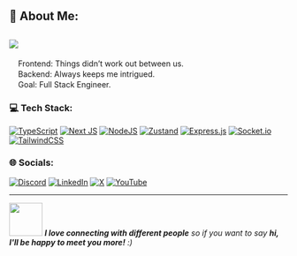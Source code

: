 ## 💫 About Me:
[![](https://visitcount.itsvg.in/api?id=thekbbohara&icon=2&color=9)](https://visitcount.itsvg.in)
---
<img src="https://camo.githubusercontent.com/23aaf979c81bcb9a4fecabc5bb1ba46bc571a1c96c764c770905e57bf886d653/68747470733a2f2f63756c746f667468657061727479706172726f742e636f6d2f706172726f74732f6461746162617365706172726f742e676966" width="16" />Frontend: Things didn’t work out between us.<br><img src="https://camo.githubusercontent.com/f29e9211190694d2eea4e08cb2df14e99bcdfef9356215de868b68359305f294/68747470733a2f2f63756c746f667468657061727479706172726f742e636f6d2f706172726f74732f68642f6d75737461636865706172726f742e676966" width="16">Backend: Always keeps me intrigued.<br><img src="https://camo.githubusercontent.com/ff4478f93581788c3f10a8961c0622cc36f37c7115f91a6b68443726005d4a43/68747470733a2f2f63756c746f667468657061727479706172726f742e636f6d2f706172726f74732f68642f3630667073706172726f742e676966" width="16" />Goal: Full Stack Engineer.

### 💻 Tech Stack:
[![TypeScript](https://img.shields.io/badge/typescript-%23007ACC.svg?style=for-the-badge&logo=typescript&logoColor=white)](https://kbbohara.com.np/projects)
[![Next JS](https://img.shields.io/badge/Next%20js-black?style=for-the-badge&logo=next.js&logoColor=white)](https://kbbohara.com.np/projects?filter=%5B%22nextjs%22%5D)
[![NodeJS](https://img.shields.io/badge/node.js-6DA55F?style=for-the-badge&logo=node.js&logoColor=white)](https://kbbohara.com.np/projects?filter=%5B%22nodejs%22%5D)
[![Zustand](https://img.shields.io/badge/zustand-2B4C80?style=for-the-badge&logo=zustand&logoColor=white)](https://kbbohara.com.np/projects)
[![Express.js](https://img.shields.io/badge/express.js-%23404d59.svg?style=for-the-badge&logo=express&logoColor=%2361DAFB)](https://kbbohara.com.np/projects?filter=%5B%22express%22%5D)
[![Socket.io](https://img.shields.io/badge/Socket.io-black?style=for-the-badge&logo=socket.io&badgeColor=010101)](https://kbbohara.com.np/projects)
[![TailwindCSS](https://img.shields.io/badge/tailwindcss-%2338B2AC.svg?style=for-the-badge&logo=tailwind-css&logoColor=white)](https://kbbohara.com.np/projects)


### 🌐 Socials:
[![Discord](https://img.shields.io/badge/Discord-%235865F2.svg?style=for-the-badge&logo=discord&logoColor=white)](https://discord.gg/DPxfxrYJuy)
[![LinkedIn](https://img.shields.io/badge/linkedin-%230077B5.svg?style=for-the-badge&logo=linkedin&logoColor=white)](https://linkedin.com/in/thekbbohara)
[![X](https://img.shields.io/badge/X-%23000000.svg?style=for-the-badge&logo=X&logoColor=white)](https://x.com/thekbbohara)
[![YouTube](https://img.shields.io/badge/YouTube-%23FF0000.svg?style=for-the-badge&logo=YouTube&logoColor=white)](https://youtube.com/@thekbbohara)

---

<!-- Proudly created with GPRM ( https://gprm.itsvg.in ) -->
<img src="https://media.giphy.com/media/LnQjpWaON8nhr21vNW/giphy.gif" width="60"> <em><b>I love connecting with different people</b> so if you want to say <b>hi, I'll be happy to meet you more!</b> :)</em>

